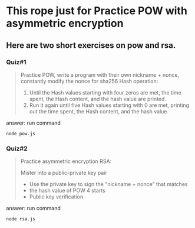 # This rope just for Practice POW with asymmetric encryption

## Here are two short exercises on pow and rsa.

### Quiz#1

> Practice POW, write a program with their own nickname + nonce, constantly modify the nonce for sha256 Hash operation:
>
> 1. Until the Hash values starting with four zeros are met, the time spent, the Hash content, and the hash value are printed.
> 2. Run it again until five Hash values starting with 0 are met, printing out the time spent, the Hash content, and the hash value.

answer: run command

```
node pow.js
```

### Quiz#2

> Practice asymmetric encryption RSA:
>
> Mister into a public-private key pair
>
> - Use the private key to sign the "nickname + nonce" that matches
> - the hash value of POW 4 starts
> - Public key verification

answer: run command

```
node rsa.js
```
